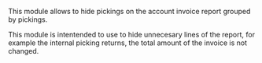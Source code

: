 This module allows to hide pickings on the account invoice report grouped by pickings. 

This module is intentended to use to hide unnecesary lines of the report, for example the internal picking returns, the total amount of the invoice is not changed.
